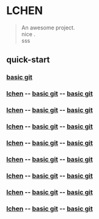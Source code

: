 # LCHEN

> An awesome project.  
> nice .  
> sss  

## quick-start  


<!-- [Get Started](#quick-start) -->
### [basic git](https://lchen142857.github.io/#/Git/basic_git)
### [lchen](https://lchen142857.github.io/#/README) -- [basic git](https://lchen142857.github.io/#/Git/basic_git) -- [basic git](https://lchen142857.github.io/#/Git/basic_git)
### [lchen](https://lchen142857.github.io/#/README) -- [basic git](https://lchen142857.github.io/#/Git/basic_git) -- [basic git](https://lchen142857.github.io/#/Git/basic_git)
### [lchen](https://lchen142857.github.io/#/README) -- [basic git](https://lchen142857.github.io/#/Git/basic_git) -- [basic git](https://lchen142857.github.io/#/Git/basic_git)
### [lchen](https://lchen142857.github.io/#/README) -- [basic git](https://lchen142857.github.io/#/Git/basic_git) -- [basic git](https://lchen142857.github.io/#/Git/basic_git)
### [lchen](https://lchen142857.github.io/#/README) -- [basic git](https://lchen142857.github.io/#/Git/basic_git) -- [basic git](https://lchen142857.github.io/#/Git/basic_git)
### [lchen](https://lchen142857.github.io/#/README) -- [basic git](https://lchen142857.github.io/#/Git/basic_git) -- [basic git](https://lchen142857.github.io/#/Git/basic_git)
### [lchen](https://lchen142857.github.io/#/README) -- [basic git](https://lchen142857.github.io/#/Git/basic_git) -- [basic git](https://lchen142857.github.io/#/Git/basic_git)
### [lchen](https://lchen142857.github.io/#/README) -- [basic git](https://lchen142857.github.io/#/Git/basic_git) -- [basic git](https://lchen142857.github.io/#/Git/basic_git)
